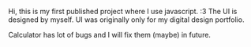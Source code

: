 Hi, this is my first published project where I use javascript. :3 The UI is designed by myself. UI was originally only for my digital design portfolio.

Calculator has lot of bugs and I will fix them (maybe) in future.
